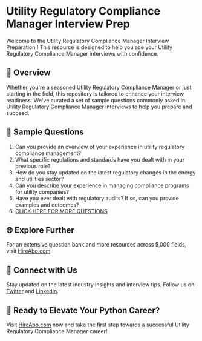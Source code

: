# Utility Regulatory Compliance Manager Interview Prep

Welcome to the Utility Regulatory Compliance Manager Interview Preparation ! This resource is designed to help you ace your Utility Regulatory Compliance Manager interviews with confidence.

## 🚀 Overview

Whether you're a seasoned Utility Regulatory Compliance Manager or just starting in the field, this repository is tailored to enhance your interview readiness. We've curated a set of sample questions commonly asked in Utility Regulatory Compliance Manager interviews to help you prepare and succeed.

## 📝 Sample Questions

1. Can you provide an overview of your experience in utility regulatory compliance management?
2. What specific regulations and standards have you dealt with in your previous role?
3. How do you stay updated on the latest regulatory changes in the energy and utilities sector?
4. Can you describe your experience in managing compliance programs for utility companies?
5. Have you ever dealt with regulatory audits? If so, can you provide examples and outcomes?
6. [CLICK HERE FOR MORE QUESTIONS](https://hireabo.com/job/20_2_44/Utility%20Regulatory%20Compliance%20Manager)

## 🌐 Explore Further

For an extensive question bank and more resources across 5,000 fields, visit [HireAbo.com](https://www.hireabo.com).

## 📱 Connect with Us

Stay updated on the latest industry insights and interview tips. Follow us on [Twitter](https://twitter.com/hireabo) and [LinkedIn](https://www.linkedin.com/in/hire-abo-3609972a8/).

## 🚀 Ready to Elevate Your Python Career?

Visit [HireAbo.com](https://www.hireabo.com) now and take the first step towards a successful Utility Regulatory Compliance Manager career!